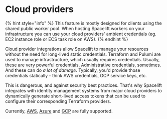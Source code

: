 # Cloud providers

{% hint style="info" %}
This feature is mostly designed for clients using the shared public worker pool. When hosting Spacelift workers on your infrastructure you can use your cloud providers' ambient credentials (eg. EC2 instance role or ECS task role on AWS).
{% endhint %}

Cloud provider integrations allow Spacelift to manage your resources without the need for long-lived static credentials. Terraform and Pulumi are used to manage infrastructure, which usually requires credentials. Usually, these are very powerful credentials. Administrative credentials, sometimes. And these can do _a lot of damage_. Typically, you'd provide those credentials statically - think AWS credentials, GCP service keys, etc.

This is dangerous, and against security best practices. That's why Spacelift integrates with identity management systems from major cloud providers to dynamically generate short-lived access tokens that can be used to configure their corresponding Terraform providers.

Currently, [AWS](aws.md), [Azure](azure.md) and [GCP](gcp.md) are fully supported.

